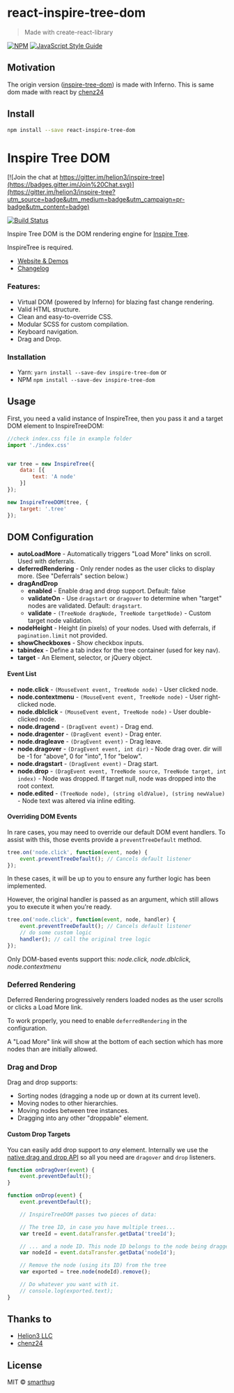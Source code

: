 # react-inspire-tree-dom

> Made with create-react-library

[![NPM](https://img.shields.io/npm/v/react-inspire-tree-dom.svg)](https://www.npmjs.com/package/react-inspire-tree-dom) [![JavaScript Style Guide](https://img.shields.io/badge/code_style-standard-brightgreen.svg)](https://standardjs.com)

## Motivation
The origin version ([inspire-tree-dom](https://github.com/helion3/inspire-tree-dom)) is made with Inferno. This is same dom made with react by [chenz24](https://github.com/chenz24/react-inspire-tree)

## Install

```bash
npm install --save react-inspire-tree-dom
```







# Inspire Tree DOM

[![Join the chat at https://gitter.im/helion3/inspire-tree](https://badges.gitter.im/Join%20Chat.svg)](https://gitter.im/helion3/inspire-tree?utm_source=badge&utm_medium=badge&utm_campaign=pr-badge&utm_content=badge)

[![Build Status](https://travis-ci.org/helion3/inspire-tree-dom.svg?branch=master)](https://travis-ci.org/helion3/inspire-tree-dom)

Inspire Tree DOM is the DOM rendering engine for [Inspire Tree](https://github.com/helion3/inspire-tree).

InspireTree is required.

- [Website & Demos](http://www.inspire-tree.com/)
- [Changelog](https://github.com/helion3/inspire-tree-dom/blob/master/CHANGELOG.md)

### Features:

- Virtual DOM (powered by Inferno) for blazing fast change rendering.
- Valid HTML structure.
- Clean and easy-to-override CSS.
- Modular SCSS for custom compilation.
- Keyboard navigation.
- Drag and Drop.

### Installation

- Yarn: `yarn install --save-dev inspire-tree-dom` or
- NPM `npm install --save-dev inspire-tree-dom`

## Usage

First, you need a valid instance of InspireTree, then you pass it and a target DOM element to InspireTreeDOM:

```js
//check index.css file in example folder
import './index.css'


var tree = new InspireTree({
    data: [{
        text: 'A node'
    }]
});

new InspireTreeDOM(tree, {
    target: '.tree'
});
```

## DOM Configuration

- **autoLoadMore** - Automatically triggers "Load More" links on scroll. Used with deferrals.
- **deferredRendering** - Only render nodes as the user clicks to display more. (See "Deferrals" section below.)
- **dragAndDrop**
    + **enabled** - Enable drag and drop support. Default: false
    + **validateOn** - Use `dragstart` or `dragover` to determine when "target" nodes are validated. Default: `dragstart`.
    + **validate** - `(TreeNode dragNode, TreeNode targetNode)` - Custom target node validation.
- **nodeHeight** - Height (in pixels) of your nodes. Used with deferrals, if `pagination.limit` not provided.
- **showCheckboxes** - Show checkbox inputs.
- **tabindex** - Define a tab index for the tree container (used for key nav).
- **target** - An Element, selector, or jQuery object.

#### Event List

- **node.click** - `(MouseEvent event, TreeNode node)` - User clicked node.
- **node.contextmenu** - `(MouseEvent event, TreeNode node)` - User right-clicked node.
- **node.dblclick** - `(MouseEvent event, TreeNode node)` - User double-clicked node.
- **node.dragend** - `(DragEvent event)` - Drag end.
- **node.dragenter** - `(DragEvent event)` - Drag enter.
- **node.dragleave** - `(DragEvent event)` - Drag leave.
- **node.dragover** - `(DragEvent event, int dir)` - Node drag over. dir will be -1 for "above", 0 for "into", 1 for "below".
- **node.dragstart** - `(DragEvent event)` - Drag start.
- **node.drop** - `(DragEvent event, TreeNode source, TreeNode target, int index)` - Node was dropped. If target null, node was dropped into the root context.
- **node.edited** - `(TreeNode node), (string oldValue), (string newValue)` - Node text was altered via inline editing.

#### Overriding DOM Events

In rare cases, you may need to override our default DOM event handlers. To assist with this, those events provide a `preventTreeDefault` method.

```js
tree.on('node.click', function(event, node) {
    event.preventTreeDefault(); // Cancels default listener
});
```

In these cases, it will be up to you to ensure any further logic has been implemented.

However, the original handler is passed as an argument, which still allows you to execute it when you're ready.

```js
tree.on('node.click', function(event, node, handler) {
    event.preventTreeDefault(); // Cancels default listener
    // do some custom logic
    handler(); // call the original tree logic
});
```

Only DOM-based events support this: *node.click, node.dblclick, node.contextmenu*

### Deferred Rendering

Deferred Rendering progressively renders loaded nodes as the user scrolls or clicks a Load More link.

To work properly, you need to enable `deferredRendering` in the configuration.

A "Load More" link will show at the bottom of each section which has more nodes than are initially allowed.


### Drag and Drop

Drag and drop supports:

- Sorting nodes (dragging a node up or down at its current level).
- Moving nodes to other hierarchies.
- Moving nodes between tree instances.
- Dragging into any other "droppable" element.

#### Custom Drop Targets

You can easily add drop support to *any* element. Internally we use the [native drag and drop API](https://developer.mozilla.org/en-US/docs/Web/API/HTML_Drag_and_Drop_API) so all you need are `dragover` and `drop`
listeners.

```js
function onDragOver(event) {
    event.preventDefault();
}

function onDrop(event) {
    event.preventDefault();

    // InspireTreeDOM passes two pieces of data:

    // The tree ID, in case you have multiple trees...
    var treeId = event.dataTransfer.getData('treeId');

    // ... and a node ID. This node ID belongs to the node being dragged/dropped
    var nodeId = event.dataTransfer.getData('nodeId');

    // Remove the node (using its ID) from the tree
    var exported = tree.node(nodeId).remove();

    // Do whatever you want with it.
    // console.log(exported.text);
}
```

## Thanks to
- [Helion3 LLC](https://github.com/helion3)
- [chenz24](https://github.com/chenz24)


## License

MIT © [smarthug](https://github.com/smarthug)
